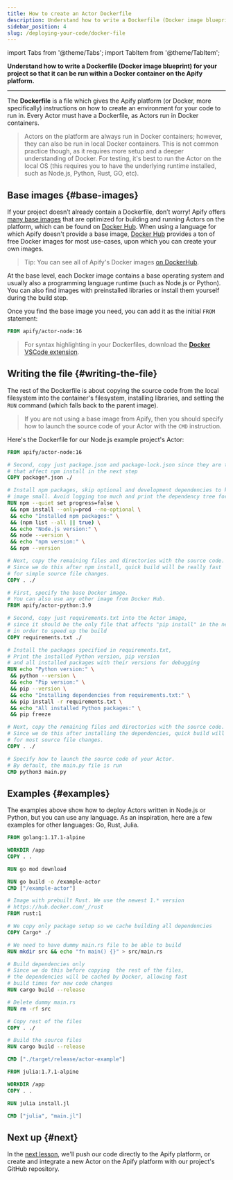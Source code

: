 ```yaml
---
title: How to create an Actor Dockerfile
description: Understand how to write a Dockerfile (Docker image blueprint) for your project so that it can be run within a Docker container on the Apify platform.
sidebar_position: 4
slug: /deploying-your-code/docker-file
---
```


import Tabs from '@theme/Tabs';
import TabItem from '@theme/TabItem';

**Understand how to write a Dockerfile (Docker image blueprint) for your project so that it can be run within a Docker container on the Apify platform.**

---

The **Dockerfile** is a file which gives the Apify platform (or Docker, more specifically) instructions on how to create an environment for your code to run in. Every Actor must have a Dockerfile, as Actors run in Docker containers.

> Actors on the platform are always run in Docker containers; however, they can also be run in local Docker containers. This is not common practice though, as it requires more setup and a deeper understanding of Docker. For testing, it's best to run the Actor on the local OS (this requires you to have the underlying runtime installed, such as Node.js, Python, Rust, GO, etc).

## Base images {#base-images}

If your project doesn’t already contain a Dockerfile, don’t worry! Apify offers [many base images](/sdk/js/docs/guides/docker-images) that are optimized for building and running Actors on the platform, which can be found on [Docker Hub](https://hub.docker.com/u/apify). When using a language for which Apify doesn't provide a base image, [Docker Hub](https://hub.docker.com/) provides a ton of free Docker images for most use-cases, upon which you can create your own images.

> Tip: You can see all of Apify's Docker images [on DockerHub](https://hub.docker.com/u/apify).

At the base level, each Docker image contains a base operating system and usually also a programming language runtime (such as Node.js or Python). You can also find images with preinstalled libraries or install them yourself during the build step.

Once you find the base image you need, you can add it as the initial `FROM` statement:

```Dockerfile
FROM apify/actor-node:16
```

> For syntax highlighting in your Dockerfiles, download the [**Docker** VSCode extension](https://code.visualstudio.com/docs/containers/overview#_installation).

## Writing the file {#writing-the-file}

The rest of the Dockerfile is about copying the source code from the local filesystem into the container's filesystem, installing libraries, and setting the `RUN` command (which falls back to the parent image).

> If you are not using a base image from Apify, then you should specify how to launch the source code of your Actor with the `CMD` instruction.

Here's the Dockerfile for our Node.js example project's Actor:

<Tabs groupId="main">
<TabItem value="Node.js Dockerfile" label="Node.js Dockerfile">

```Dockerfile
FROM apify/actor-node:16

# Second, copy just package.json and package-lock.json since they are the only files
# that affect npm install in the next step
COPY package*.json ./

# Install npm packages, skip optional and development dependencies to keep the
# image small. Avoid logging too much and print the dependency tree for debugging
RUN npm --quiet set progress=false \
 && npm install --only=prod --no-optional \
 && echo "Installed npm packages:" \
 && (npm list --all || true) \
 && echo "Node.js version:" \
 && node --version \
 && echo "npm version:" \
 && npm --version

# Next, copy the remaining files and directories with the source code.
# Since we do this after npm install, quick build will be really fast
# for simple source file changes.
COPY . ./

```

</TabItem>
<TabItem value="Python Dockerfile" label="Python Dockerfile">

```Dockerfile
# First, specify the base Docker image.
# You can also use any other image from Docker Hub.
FROM apify/actor-python:3.9

# Second, copy just requirements.txt into the Actor image,
# since it should be the only file that affects "pip install" in the next step,
# in order to speed up the build
COPY requirements.txt ./

# Install the packages specified in requirements.txt,
# Print the installed Python version, pip version
# and all installed packages with their versions for debugging
RUN echo "Python version:" \
 && python --version \
 && echo "Pip version:" \
 && pip --version \
 && echo "Installing dependencies from requirements.txt:" \
 && pip install -r requirements.txt \
 && echo "All installed Python packages:" \
 && pip freeze

# Next, copy the remaining files and directories with the source code.
# Since we do this after installing the dependencies, quick build will be really fast
# for most source file changes.
COPY . ./

# Specify how to launch the source code of your Actor.
# By default, the main.py file is run
CMD python3 main.py

```

</TabItem>
</Tabs>

## Examples {#examples}

The examples above show how to deploy Actors written in Node.js or Python, but you can use any language. As an inspiration, here are a few examples for other languages: Go, Rust, Julia.

<Tabs groupId="main">
<TabItem value="GO Actor Dockerfile" label="GO Actor Dockerfile">

```Dockerfile
FROM golang:1.17.1-alpine

WORKDIR /app
COPY . .

RUN go mod download

RUN go build -o /example-actor
CMD ["/example-actor"]

```

</TabItem>
<TabItem value="Rust Actor Dockerfile" label="Rust Actor Dockerfile">

```Dockerfile
# Image with prebuilt Rust. We use the newest 1.* version
# https://hub.docker.com/_/rust
FROM rust:1

# We copy only package setup so we cache building all dependencies
COPY Cargo* ./

# We need to have dummy main.rs file to be able to build
RUN mkdir src && echo "fn main() {}" > src/main.rs

# Build dependencies only
# Since we do this before copying  the rest of the files,
# the dependencies will be cached by Docker, allowing fast
# build times for new code changes
RUN cargo build --release

# Delete dummy main.rs
RUN rm -rf src

# Copy rest of the files
COPY . ./

# Build the source files
RUN cargo build --release

CMD ["./target/release/actor-example"]

```

</TabItem>
<TabItem value="Julia Actor Dockerfile" label="Julia Actor Dockerfile">

```Dockerfile
FROM julia:1.7.1-alpine

WORKDIR /app
COPY . .

RUN julia install.jl

CMD ["julia", "main.jl"]

```

</TabItem>
</Tabs>

## Next up {#next}

In the [next lesson](./deploying.md), we'll push our code directly to the Apify platform, or create and integrate a new Actor on the Apify platform with our project's GitHub repository.
